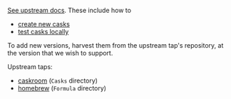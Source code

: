 [See upstream docs](https://github.com/caskroom/homebrew-cask/blob/master/doc/development/adding_a_cask.md). These include how to

* [create new casks](https://github.com/caskroom/homebrew-cask/blob/master/doc/development/adding_a_cask.md#adding-a-cask)
* [test casks locally](https://github.com/caskroom/homebrew-cask/blob/master/doc/development/adding_a_cask.md#testing-your-new-cask)

To add new versions, harvest them from the upstream tap's repository, at the version that we wish to support.

Upstream taps:
* [caskroom](https://github.com/caskroom/homebrew-cask) (`Casks` directory)
* [homebrew](https://github.com/homebrew/homebrew-core) (`Formula` directory)
